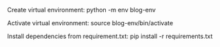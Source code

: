 Create virtual environment:
python -m env blog-env

Activate virtual environment:
source blog-env/bin/activate

Install dependencies from requirement.txt:
pip install -r requirements.txt